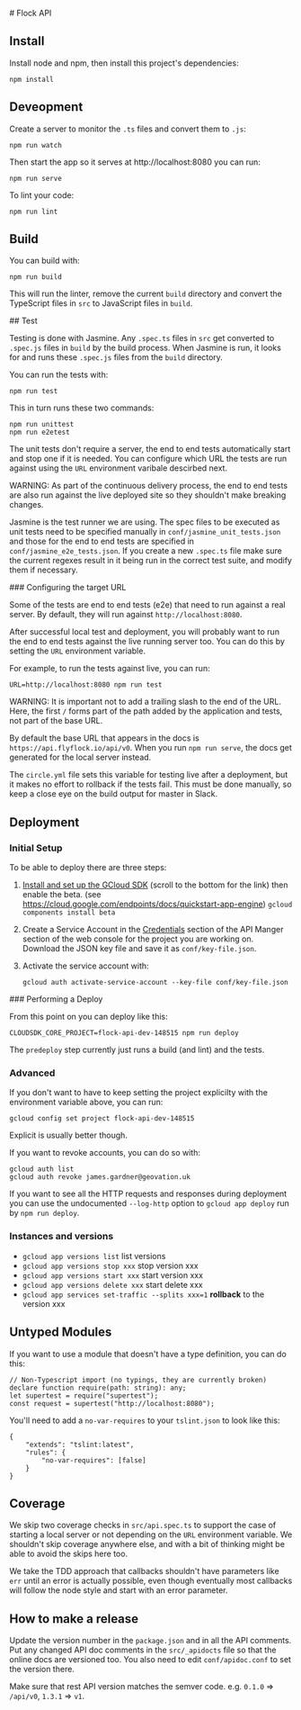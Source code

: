 # Flock API

## Install

Install node and npm, then install this project's dependencies:

```
npm install
```

## Deveopment

Create a server to monitor the `.ts` files and convert them to `.js`:

```
npm run watch
```

Then start the app so it serves at http://localhost:8080 you can run:

```
npm run serve
```

To lint your code:

```
npm run lint
```

## Build

You can build with:

```
npm run build
```

This will run the linter, remove the current `build` directory and convert the
TypeScript files in `src` to JavaScript files in `build`.

## Test

Testing is done with Jasmine. Any `.spec.ts` files in `src` get converted to
`.spec.js` files in `build` by the build process. When Jasmine is run, it looks
for and runs these `.spec.js` files from the `build` directory.

You can run the tests with:

```
npm run test
```

This in turn runs these two commands:

```
npm run unittest
npm run e2etest
```

The unit tests don't require a server, the end to end tests automatically start
and stop one if it is needed. You can configure which URL the tests are run
against using the `URL` environment varibale descirbed next.

WARNING: As part of the continuous delivery process, the end to end tests are
also run against the live deployed site so they shouldn't make breaking
changes.

Jasmine is the test runner we are using. The spec files to be executed as unit
tests need to be specified manually in `conf/jasmine_unit_tests.json`
and those for the end to end tests are specified in
`conf/jasmine_e2e_tests.json`. If you create a new `.spec.ts` file make
sure the current regexes result in it being run in the correct test suite, and
modify them if necessary.


### Configuring the target URL

Some of the tests are end to end tests (e2e) that need to run against a real
server. By default, they will run against `http://localhost:8080`.

After successful local test and deployment, you will probably want to run the
end to end tests against the live running server too. You can do this by
setting the `URL` environment variable.

For example, to run the tests against live, you can run:

```
URL=http://localhost:8080 npm run test
```

WARNING: It is important not to add a trailing slash to the end of the URL.
Here, the first `/` forms part of the path added by the application and tests,
not part of the base URL.

By default the base URL that appears in the docs is
`https://api.flyflock.io/api/v0`. When you run `npm run
serve`, the docs get generated for the local server instead.

The `circle.yml` file sets this variable for testing live after a deployment,
but it makes no effort to rollback if the tests fail. This must be done
manually, so keep a close eye on the build output for master in Slack.

## Deployment

### Initial Setup

To be able to deploy there are three steps:

1. [Install and set up the GCloud SDK](https://cloud.google.com/sdk/) (scroll
   to the bottom for the link)
   then enable the beta. (see https://cloud.google.com/endpoints/docs/quickstart-app-engine)
   ```gcloud components install beta```

2. Create a Service Account in the
   [Credentials](https://console.cloud.google.com/apis/credentials?project=flock-api-dev-148515)
   section of the API Manger section of the web console for the project you are
   working on. Download the JSON key file and save it as `conf/key-file.json`.

3. Activate the service account with:

   ```
   gcloud auth activate-service-account --key-file conf/key-file.json
   ```

### Performing a Deploy

From this point on you can deploy like this:

```
CLOUDSDK_CORE_PROJECT=flock-api-dev-148515 npm run deploy
```

The `predeploy` step currently just runs a build (and lint) and the tests.

### Advanced

If you don't want to have to keep setting the project explicilty with the
environment variable above, you can run:

```
gcloud config set project flock-api-dev-148515
```

Explicit is usually better though.

If you want to revoke accounts, you can do so with:

```
gcloud auth list
gcloud auth revoke james.gardner@geovation.uk
```

If you want to see all the HTTP requests and responses during deployment you
can use the undocumented `--log-http` option to `gcloud app deploy` run by `npm
run deploy`.

### Instances and versions

* ```gcloud app versions list``` list versions
* ```gcloud app versions stop xxx``` stop version xxx
* ```gcloud app versions start xxx``` start version xxx
* ```gcloud app versions delete xxx``` start delete xxx
* ```gcloud app services set-traffic --splits xxx=1``` **rollback** to the version xxx

## Untyped Modules

If you want to use a module that doesn't have a type definition, you can do this:

```
// Non-Typescript import (no typings, they are currently broken)
declare function require(path: string): any;
let supertest = require("supertest");
const request = supertest("http://localhost:8080");
```

You'll need to add a `no-var-requires` to your `tslint.json` to look like this:

```
{
    "extends": "tslint:latest",
    "rules": {
        "no-var-requires": [false]
    }
}
```

## Coverage

We skip two coverage checks in `src/api.spec.ts` to support the case of
starting a local server or not depending on the `URL` environment variable. We
shouldn't skip coverage anywhere else, and with a bit of thinking might be able
to avoid the skips here too.

We take the TDD approach that callbacks shouldn't have parameters like `err`
until an error is actually possible, even though eventually most callbacks will
follow the node style and start with an error parameter.

## How to make a release

Update the version number in the `package.json` and in all the API comments.
Put any changed API doc comments in the `src/_apidocts` file so that the online
docs are versioned too. You also need to edit `conf/apidoc.conf` to set the
version there.

Make sure that rest API version matches the semver code. e.g. `0.1.0` =>
`/api/v0`, `1.3.1` => `v1`.
